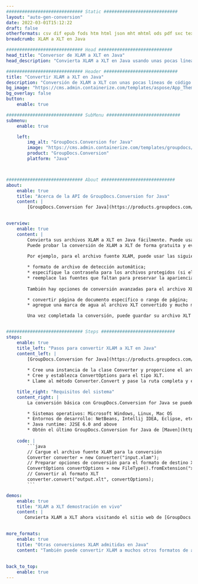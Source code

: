 ```yaml
---
############################# Static ############################
layout: "auto-gen-conversion"
date: 2022-03-01T15:12:22
draft: false
otherformats: csv dif epub fods htm html json mht mhtml ods pdf sxc tex tsv xlam xls xlsb xlsm xlsx xlt xltm xltx xml xps
breadcrumb: XLAM a XLT en Java

############################# Head ############################
head_title: "Conversor de XLAM a XLT en Java"
head_description: "Convierta XLAM a XLT en Java usando unas pocas líneas de código. Utilice la API de conversión de documentos de GroupDocs para convertir más de 160 formatos de archivo."

############################# Header ############################
title: "Convertir XLAM a XLT en Java"
description: "Conversión de XLAM a XLT con unas pocas líneas de código Java"
bg_image: "https://cms.admin.containerize.com/templates/aspose/App_Themes/V3/images/bg/header1.png"
bg_overlay: false
button:
    enable: true

############################# SubMenu ############################
submenu:
    enable: true

    left:
        img_alt: "GroupDocs.Conversion for Java"
        image: "https://cms.admin.containerize.com/templates/groupdocs/images/product-logos/90x90-noborder/groupdocs-conversion-java.png"
        product: "GroupDocs.Conversion"
        platform: "Java"



############################# About ############################
about:
    enable: true
    title: "Acerca de la API de GroupDocs.Conversion for Java"
    content: |
        [GroupDocs.Conversion for Java](https://products.groupdocs.com/conversion/java/) se puede usar para convertir Microsoft Word, Excel, PowerPoint, PDF, Visio y otros formatos. GroupDocs.Conversion es una API independiente que es adecuada para sistemas internos y de back-end donde se requiere un alto rendimiento. No depende de ningún software como Microsoft u Open Office.
    

overview:
    enable: true
    content: |
        Convierta sus archivos XLAM a XLT en Java fácilmente. Puede usar solo un par de líneas de código Java en cualquier plataforma de su elección, como Windows, Linux, macOS.
        Puede probar la conversión de XLAM a XLT de forma gratuita y evaluar la calidad de los resultados de la conversión. Junto con los escenarios de conversión de archivos simples, puede probar opciones más avanzadas para cargar el archivo de origen XLAM y para guardar el resultado de salida XLT. 
        
        Por ejemplo, para el archivo fuente XLAM, puede usar las siguientes opciones de carga:

        * formato de archivo de detección automática;
        * especifique la contraseña para los archivos protegidos (si el formato de archivo lo admite);
        * reemplace las fuentes que faltan para preservar la apariencia del documento.
        
        También hay opciones de conversión avanzadas para el archivo XLT:

        * convertir página de documento específico o rango de página;
        * agregue una marca de agua al archivo XLT convertido y mucho más.

        Una vez completada la conversión, puede guardar su archivo XLT en la ruta del archivo local o en cualquier almacenamiento de terceros como FTP, Amazon S3, Google Drive, Dropbox, etc. Tenga en cuenta que para convertir XLAM a XLT no es necesario instalar ningún software adicional, como MS Office, Open Office, Adobe Acrobat Reader, etc.


############################# Steps ############################
steps:
    enable: true
    title_left: "Pasos para convertir XLAM a XLT en Java"
    content_left: |
        [GroupDocs.Conversion for Java](https://products.groupdocs.com/conversion/java/) facilita a los desarrolladores convertir un archivo XLAM a XLT con unas pocas líneas de código.
        
        * Cree una instancia de la clase Converter y proporcione el archivo XLAM con la ruta completa
        * Cree y establezca ConvertOptions para el tipo XLT.
        * Llame al método Converter.Convert y pase la ruta completa y el formato (XLT) como parámetro

    title_right: "Requisitos del sistema"
    content_right: |
        La conversión básica con GroupDocs.Conversion for Java se puede realizar en unos pocos pasos simples. Nuestras API son compatibles con todas las principales plataformas y sistemas operativos. Antes de ejecutar el código a continuación, asegúrese de tener instalados los siguientes requisitos previos en su sistema.

        * Sistemas operativos: Microsoft Windows, Linux, Mac OS
        * Entornos de desarrollo: NetBeans, Intellij IDEA, Eclipse, etc.
        * Java runtime: J2SE 6.0 and above
        * Obtén el último GroupDocs.Conversion for Java de [Maven](https://repository.groupdocs.com/webapp/#/artifacts/browse/tree/General/repo/com/groupdocs/groupdocs-conversion)
         
    code: |
        ```java    
        // Cargue el archivo fuente XLAM para la conversión
        Converter converter = new Converter("input.xlam");
        // Preparar opciones de conversión para el formato de destino XLT
        ConvertOptions convertOptions = new FileType().fromExtension("xlt").getConvertOptions();
        // Convertir al formato XLT
        converter.convert("output.xlt", convertOptions);
        ```

demos:
    enable: true
    title: "XLAM a XLT demostración en vivo"
    content: |
       Convierta XLAM a XLT ahora visitando el sitio web de [GroupDocs.Conversion App](https://products.groupdocs.app/conversion/family). La demostración en línea tiene las siguientes ventajas
          

more_formats:
    enable: true
    title: "Otras conversiones XLAM admitidas en Java"
    content: "También puede convertir XLAM a muchos otros formatos de archivo. Consulte la lista a continuación."
       
       
back_to_top:
    enable: true
---
```

